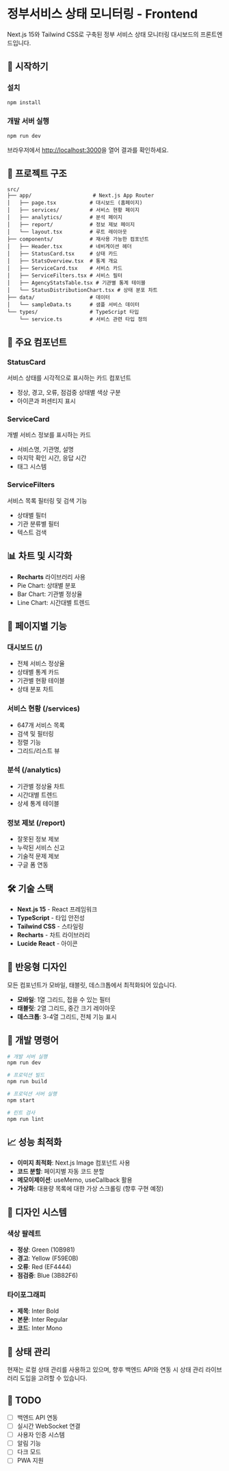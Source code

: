 # 정부서비스 상태 모니터링 - Frontend

Next.js 15와 Tailwind CSS로 구축된 정부 서비스 상태 모니터링 대시보드의 프론트엔드입니다.

## 🚀 시작하기

### 설치
```bash
npm install
```

### 개발 서버 실행
```bash
npm run dev
```

브라우저에서 [http://localhost:3000](http://localhost:3000)을 열어 결과를 확인하세요.

## 📁 프로젝트 구조

```
src/
├── app/                    # Next.js App Router
│   ├── page.tsx           # 대시보드 (홈페이지)
│   ├── services/          # 서비스 현황 페이지
│   ├── analytics/         # 분석 페이지
│   ├── report/            # 정보 제보 페이지
│   └── layout.tsx         # 루트 레이아웃
├── components/            # 재사용 가능한 컴포넌트
│   ├── Header.tsx         # 네비게이션 헤더
│   ├── StatusCard.tsx     # 상태 카드
│   ├── StatsOverview.tsx  # 통계 개요
│   ├── ServiceCard.tsx    # 서비스 카드
│   ├── ServiceFilters.tsx # 서비스 필터
│   ├── AgencyStatsTable.tsx # 기관별 통계 테이블
│   └── StatusDistributionChart.tsx # 상태 분포 차트
├── data/                  # 데이터
│   └── sampleData.ts      # 샘플 서비스 데이터
└── types/                 # TypeScript 타입
    └── service.ts         # 서비스 관련 타입 정의
```

## 🎨 주요 컴포넌트

### StatusCard
서비스 상태를 시각적으로 표시하는 카드 컴포넌트
- 정상, 경고, 오류, 점검중 상태별 색상 구분
- 아이콘과 퍼센티지 표시

### ServiceCard
개별 서비스 정보를 표시하는 카드
- 서비스명, 기관명, 설명
- 마지막 확인 시간, 응답 시간
- 태그 시스템

### ServiceFilters
서비스 목록 필터링 및 검색 기능
- 상태별 필터
- 기관 분류별 필터
- 텍스트 검색

## 📊 차트 및 시각화

- **Recharts** 라이브러리 사용
- Pie Chart: 상태별 분포
- Bar Chart: 기관별 정상율
- Line Chart: 시간대별 트렌드

## 🎯 페이지별 기능

### 대시보드 (/)
- 전체 서비스 정상율
- 상태별 통계 카드
- 기관별 현황 테이블
- 상태 분포 차트

### 서비스 현황 (/services)
- 647개 서비스 목록
- 검색 및 필터링
- 정렬 기능
- 그리드/리스트 뷰

### 분석 (/analytics)
- 기관별 정상율 차트
- 시간대별 트렌드
- 상세 통계 테이블

### 정보 제보 (/report)
- 잘못된 정보 제보
- 누락된 서비스 신고
- 기술적 문제 제보
- 구글 폼 연동

## 🛠 기술 스택

- **Next.js 15** - React 프레임워크
- **TypeScript** - 타입 안전성
- **Tailwind CSS** - 스타일링
- **Recharts** - 차트 라이브러리
- **Lucide React** - 아이콘

## 📱 반응형 디자인

모든 컴포넌트가 모바일, 태블릿, 데스크톱에서 최적화되어 있습니다.

- **모바일**: 1열 그리드, 접을 수 있는 필터
- **태블릿**: 2열 그리드, 중간 크기 레이아웃
- **데스크톱**: 3-4열 그리드, 전체 기능 표시

## 🔧 개발 명령어

```bash
# 개발 서버 실행
npm run dev

# 프로덕션 빌드
npm run build

# 프로덕션 서버 실행
npm start

# 린트 검사
npm run lint
```

## 📈 성능 최적화

- **이미지 최적화**: Next.js Image 컴포넌트 사용
- **코드 분할**: 페이지별 자동 코드 분할
- **메모이제이션**: useMemo, useCallback 활용
- **가상화**: 대용량 목록에 대한 가상 스크롤링 (향후 구현 예정)

## 🎨 디자인 시스템

### 색상 팔레트
- **정상**: Green (10B981)
- **경고**: Yellow (F59E0B)
- **오류**: Red (EF4444)
- **점검중**: Blue (3B82F6)

### 타이포그래피
- **제목**: Inter Bold
- **본문**: Inter Regular
- **코드**: Inter Mono

## 🔄 상태 관리

현재는 로컬 상태 관리를 사용하고 있으며, 향후 백엔드 API와 연동 시 상태 관리 라이브러리 도입을 고려할 수 있습니다.

## 📝 TODO

- [ ] 백엔드 API 연동
- [ ] 실시간 WebSocket 연결
- [ ] 사용자 인증 시스템
- [ ] 알림 기능
- [ ] 다크 모드
- [ ] PWA 지원